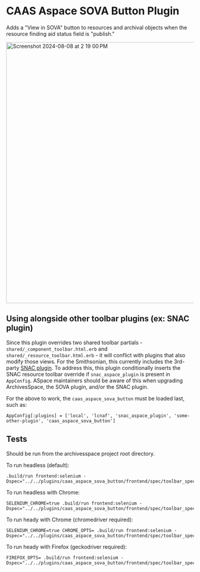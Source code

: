 # CAAS Aspace SOVA Button Plugin

Adds a "View in SOVA" button to resources and archival objects when the resource finding aid status field is "publish."

<img width="700" alt="Screenshot 2024-08-08 at 2 19 00 PM" src="https://github.com/user-attachments/assets/55e21118-2c65-4848-bac3-ad9828be1024">

## Using alongside other toolbar plugins (ex: SNAC plugin)

Since this plugin overrides two shared toolbar partials - `shared/_component_toolbar.html.erb` and `shared/_resource_toolbar.html.erb` - it will conflict with plugins that also modify those views.  For the Smithsonian, this currently includes the 3rd-party [SNAC plugin](https://github.com/snac-cooperative/snac_aspace_plugin).  To address this, this plugin conditionally inserts the SNAC resource toolbar override if `snac_aspace_plugin` is present in `AppConfig`.  ASpace maintainers should be aware of this when upgrading ArchivesSpace, the SOVA plugin, and/or the SNAC plugin.

For the above to work, the `caas_aspace_sova_button` must be loaded last, such as:

```
AppConfig[:plugins] = ['local', 'lcnaf', 'snac_aspace_plugin', 'some-other-plugin', 'caas_aspace_sova_button']
```

## Tests

Should be run from the archivesspace project root directory.

To run headless (default):
```
.build/run frontend:selenium -Dspec="../../plugins/caas_aspace_sova_button/frontend/spec/toolbar_spec.rb"
```

To run headless with Chrome:
```
SELENIUM_CHROME=true .build/run frontend:selenium -Dspec="../../plugins/caas_aspace_sova_button/frontend/spec/toolbar_spec.rb"
```

To run heady with Chrome (chromedriver required):
```
SELENIUM_CHROME=true CHROME_OPTS= .build/run frontend:selenium -Dspec="../../plugins/caas_aspace_sova_button/frontend/spec/toolbar_spec.rb"
```

To run heady with Firefox (geckodriver required):
```
FIREFOX_OPTS= .build/run frontend:selenium -Dspec="../../plugins/caas_aspace_sova_button/frontend/spec/toolbar_spec.rb"
```
